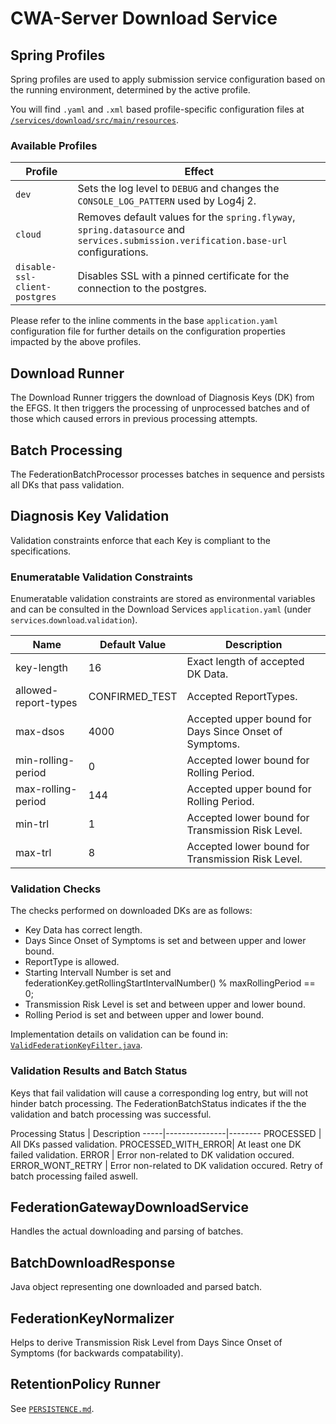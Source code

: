 # CWA-Server Download Service

## Spring Profiles

Spring profiles are used to apply submission service configuration based on the running environment, determined by the active profile.

You will find `.yaml` and `.xml` based profile-specific configuration files at [`/services/download/src/main/resources`](/services/download/src/main/resources).

### Available Profiles

Profile                                           | Effect
--------------------------------------------------|-------------
`dev`                                             | Sets the log level to `DEBUG` and changes the `CONSOLE_LOG_PATTERN` used by Log4j 2.
`cloud`                                           | Removes default values for the `spring.flyway`, `spring.datasource` and `services.submission.verification.base-url` configurations.
`disable-ssl-client-postgres`                     | Disables SSL with a pinned certificate for the connection to the postgres.

Please refer to the inline comments in the base `application.yaml` configuration file for further details on the configuration properties impacted by the above profiles.

## Download Runner
The Download Runner triggers the download of Diagnosis Keys (DK) from the EFGS. It then triggers the processing of unprocessed batches and of those which caused errors in previous processing attempts.

## Batch Processing
The FederationBatchProcessor processes batches in sequence and persists all DKs that pass validation. 

## Diagnosis Key Validation
Validation constraints enforce that each Key is compliant to the specifications.

### Enumeratable Validation Constraints
Enumeratable validation constraints are stored as environmental variables and can be consulted in the Download Services `application.yaml` (under `services`.`download`.`validation`).

Name | Default Value | Description
-----|---------------|--------
key-length | 16 | Exact length of accepted DK Data.
allowed-report-types | CONFIRMED_TEST | Accepted ReportTypes.
max-dsos | 4000 | Accepted upper bound for Days Since Onset of Symptoms.
min-rolling-period | 0 | Accepted lower bound for Rolling Period.
max-rolling-period | 144 | Accepted upper bound for Rolling Period.
min-trl | 1 | Accepted lower bound for Transmission Risk Level.
max-trl | 8 | Accepted lower bound for Transmission Risk Level.



### Validation Checks
The checks performed on downloaded DKs are as follows:
* Key Data has correct length.
* Days Since Onset of Symptoms is set and between upper and lower bound.
* ReportType is allowed.
* Starting Intervall Number is set and federationKey.getRollingStartIntervalNumber() % maxRollingPeriod == 0;
* Transmission Risk Level is set and between upper and lower bound.
* Rolling Period is set and between upper and lower bound.

Implementation details on validation can be found in: [`ValidFederationKeyFilter.java`](/services/download/src/main/java/app/coronawarn/server/services/download/validation/ValidFederationKeyFilter.java).


### Validation Results and Batch Status
Keys that fail validation will cause a corresponding log entry, but will not hinder batch processing. The FederationBatchStatus indicates if the the validation and batch processing was successful. 

Processing Status | Description
-----|---------------|--------
PROCESSED | All DKs passed validation.
PROCESSED_WITH_ERROR| At least one DK failed validation.
ERROR | Error non-related to DK validation occured.
ERROR_WONT_RETRY | Error non-related to DK validation occured. Retry of batch processing failed aswell.



## FederationGatewayDownloadService
Handles the actual downloading and parsing of batches.

## BatchDownloadResponse
Java object representing one downloaded and parsed batch. 

## FederationKeyNormalizer
Helps to derive Transmission Risk Level from Days Since Onset of Symptoms (for backwards compatability).

## RetentionPolicy Runner
See [`PERSISTENCE.md`](/docs/PERSISTENCE.md).
